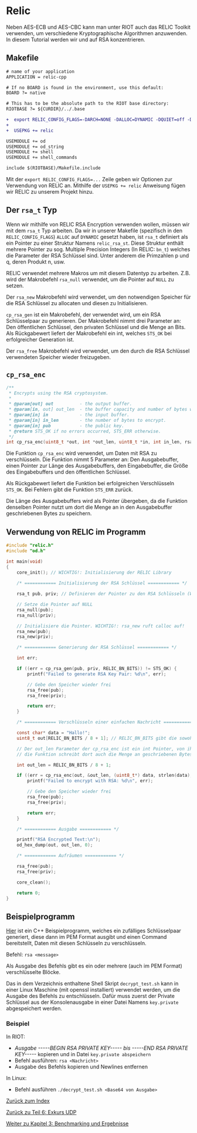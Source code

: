 # Relic

Neben AES-ECB und AES-CBC kann man unter RIOT auch das RELIC Toolkit verwenden,
um verschiedene Kryptographische Algorithmen anzuwenden. In diesem Tutorial werden wir und auf RSA konzentrieren.

## Makefile

```diff
# name of your application
APPLICATION = relic-cpp

# If no BOARD is found in the environment, use this default:
BOARD ?= native

# This has to be the absolute path to the RIOT base directory:
RIOTBASE ?= ${CURDIR}/../.base

+  export RELIC_CONFIG_FLAGS=-DARCH=NONE -DALLOC=DYNAMIC -DQUIET=off -DWORD=32 -DFP_PRIME=255 -DWITH="BN;MD;DV;FP;EP;CP;BC;EC" -DSEED=RIOTRND
+  
+  USEPKG += relic

USEMODULE += od
USEMODULE += od_string
USEMODULE += shell
USEMODULE += shell_commands

include $(RIOTBASE)/Makefile.include
```

Mit der `export RELIC_CONFIG_FLAGS=...` Zeile geben wir Optionen zur Verwendung von RELIC an.
Mithilfe der `USEPKG += relic` Anweisung fügen wir RELIC zu unserem Projekt hinzu.

## Der `rsa_t` Typ

Wenn wir mithilfe von RELIC RSA Encryption verwenden wollen, müssen wir mit dem `rsa_t` Typ arbeiten.
Da wir in unserer Makefile (spezifisch in den `RELIC_CONFIG_FLAGS`) `ALLOC` auf `DYNAMIC` gesetzt haben,
ist `rsa_t` definiert als ein Pointer zu einer Struktur Namens `relic_rsa_st`. Diese Struktur enthält mehrere Pointer
zu sog. Multiple Precision Integers (In RELIC: `bn_t`) welches die Parameter der RSA Schlüssel sind. Unter anderem die Primzahlen p und q,
deren Produkt n, usw.

RELIC verwendet mehrere Makros um mit diesem Datentyp zu arbeiten. Z.B. wird der Makrobefehl `rsa_null` verwendet,
um die Pointer auf `NULL` zu setzen.

Der `rsa_new` Makrobefehl wird verwendet, um den notwendigen Speicher für die RSA Schlüssel zu allocaten und diesen zu Initialisieren.

`cp_rsa_gen` ist ein Makrobefehl, der verwendet wird, um ein RSA Schlüsselpaar zu generieren.
Der Makrobefehl nimmt drei Parameter an: Den öffentlichen Schlüssel, den privaten Schlüssel und die Menge an Bits.
Als Rückgabewert liefert der Makrobefehl ein int, welches `STS_OK` bei erfolgreicher Generation ist.

Der `rsa_free` Makrobefehl wird verwendet, um den durch die RSA Schlüssel verwendeten Speicher wieder freizugeben.

## `cp_rsa_enc`

```c
/**
 * Encrypts using the RSA cryptosystem.
 *
 * @param[out] out          - the output buffer.
 * @param[in, out] out_len  - the buffer capacity and number of bytes written.
 * @param[in] in            - the input buffer.
 * @param[in] in_len        - the number of bytes to encrypt.
 * @param[in] pub           - the public key.
 * @return STS_OK if no errors occurred, STS_ERR otherwise.
 */
int cp_rsa_enc(uint8_t *out, int *out_len, uint8_t *in, int in_len, rsa_t pub);
```

Die Funktion `cp_rsa_enc` wird verwendet, um Daten mit RSA zu verschlüsseln.
Die Funktion nimmt 5 Parameter an: Den Ausgabebuffer, einen Pointer zur Länge des Ausgabebuffers,
den Eingabebuffer, die Größe des Eingabebuffers und den öffentlichen Schlüssel.

Als Rückgabewert liefert die Funktion bei erfolgreichen Verschlüsseln `STS_OK`. Bei Fehlern gibt die Funktion `STS_ERR` zurück.

Die Länge des Ausgabebuffers wird als Pointer übergeben,
da die Funktion denselben Pointer nutzt um dort die Menge an in den Ausgabebuffer geschriebenen Bytes zu speichern.



## Verwendung von RELIC im Programm

```c
#include "relic.h"
#include "od.h"

int main(void)
{
    core_init(); // WICHTIG!: Initialisierung der RELIC Library
    
    /* ============ Initialisierung der RSA Schlüssel ============ */

    rsa_t pub, priv; // Definieren der Pointer zu den RSA Schlüsseln (Wegen ALLOC = DYNAMIC ist rsa_t ein Pointer)

    // Setze die Pointer auf NULL
    rsa_null(pub);
    rsa_null(priv);

    // Initialisiere die Pointer. WICHTIG!: rsa_new ruft calloc auf!
    rsa_new(pub);
    rsa_new(priv);

    /* ============ Generierung der RSA Schlüssel ============ */

    int err;

    if ((err = cp_rsa_gen(pub, priv, RELIC_BN_BITS)) != STS_OK) {
        printf("Failed to generate RSA Key Pair: %d\n", err);

        // Gebe den Speicher wieder frei
        rsa_free(pub);
        rsa_free(priv);

        return err;
    }

    /* ============ Verschlüsseln einer einfachen Nachricht ============ */

    const char* data = "Hallo!";
    uint8_t out[RELIC_BN_BITS / 8 + 1]; // RELIC_BN_BITS gibt die sowohl Präzision in Bits der Multiple Precision Integers, als auch die RSA Bits an

    // Der out_len Parameter der cp_rsa_enc ist ein int Pointer, von ihm wird die Größe des Output-buffers gelesen,
    // die Funktion schreibt dort auch die Menge an geschriebenen Bytes hin

    int out_len = RELIC_BN_BITS / 8 + 1;

    if ((err = cp_rsa_enc(out, &out_len, (uint8_t*) data, strlen(data), pub)) != STS_OK) {
        printf("Failed to encrypt with RSA: %d\n", err);

        // Gebe den Speicher wieder frei
        rsa_free(pub);
        rsa_free(priv);

        return err;
    }

    /* ============ Ausgabe ============ */

    printf("RSA Encrypted Text:\n");
    od_hex_dump(out, out_len, 0);

    /* ============ Aufräumen ============ */

    rsa_free(pub);
    rsa_free(priv);

    core_clean();

    return 0;
}
```

## Beispielprogramm

[Hier](../../tutorial_code/relic-cpp) ist ein C++ Beispielprogramm, welches ein zufälliges Schlüsselpaar generiert,
diese dann im PEM Format ausgibt und einen Command bereitstellt, Daten mit diesen Schlüsseln zu verschlüsseln.

Befehl: `rsa <message>`

Als Ausgabe des Befehls gibt es ein oder mehrere (auch im PEM Format) verschlüsselte Blöcke.

Das in dem Verzeichnis enthaltene Shell Skript `decrypt_test.sh`
kann in einer Linux Maschine (mit openssl installiert) verwendet werden, um die Ausgabe des Befehls zu entschlüsseln.
Dafür muss zuerst der Private Schlüssel aus der Konsolenausgabe in einer Datei Namens `key.private` abgespeichert werden.

### Beispiel

In RIOT:
 * *Ausgabe -----BEGIN RSA PRIVATE KEY----- bis -----END RSA PRIVATE KEY-----* kopieren und in Datei `key.private abspeichern`
 * Befehl ausführen: `rsa <Nachricht>`
 * Ausgabe des Befehls kopieren und Newlines entfernen

In Linux:
 * Befehl ausführen `./decrypt_test.sh <Base64 von Ausgabe>`

[Zurück zum Index](../../README_de.md)

[Zurück zu Teil 6: Exkurs UDP](06_UDP_de.md)

[Weiter zu Kapitel 3: Benchmarking und Ergebnisse](../Chapter_3_Results/08_Benchmarking_de.md)